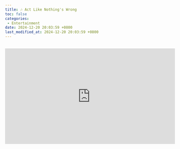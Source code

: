 ```yaml
---
title: 🎶 Act Like Nothing's Wrong
toc: false
categories:
 - Entertainment
date: 2024-12-20 20:03:59 +0800
last_modified_at: 2024-12-20 20:03:59 +0800
---
```


<br>

<iframe class="iframe--video" width="560" height="315" src="https://www.youtube.com/embed/DywVfRiPe4g?si=RAfjBWKvutw9BWUn" title="YouTube video player" frameborder="0" allow="accelerometer; autoplay; clipboard-write; encrypted-media; gyroscope; picture-in-picture; web-share" referrerpolicy="strict-origin-when-cross-origin" allowfullscreen></iframe>

<br>